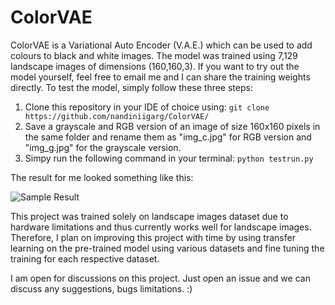 # ColorVAE

ColorVAE is a Variational Auto Encoder (V.A.E.) which can be used to add colours to black and white images. The model was trained using 7,129 landscape images of dimensions (160,160,3). If you want to try out the model yourself, feel free to email me and I can share the training weights directly. To test the model, simply follow these three steps:

1. Clone this repository in your IDE of choice using:
``` git clone https://github.com/nandiniigarg/ColorVAE/ ```
2. Save a grayscale and RGB version of an image of size 160x160 pixels in the same folder and rename them as "img_c.jpg" for RGB version and "img_g.jpg" for the grayscale version.
3. Simpy run the following command in your terminal:
``` python testrun.py ```

The result for me looked something like this:

![Sample Result](sampleResult.png "Sample Result")

This project was trained solely on landscape images dataset due to hardware limitations and thus currently works well for landscape images. Therefore, I plan on improving this project with time by using transfer learning on the pre-trained model using various datasets and fine tuning the training for each respective dataset. 

I am open for discussions on this project. Just open an issue and we can discuss any suggestions, bugs limitations. :)
